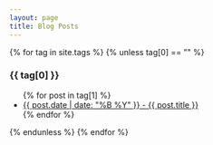 ```yaml
---
layout: page
title: Blog Posts
---
```


{% for tag in site.tags %}
  {% unless tag[0] == "" %}
    <h3>{{ tag[0] }}</h3>
    <ul>
      {% for post in tag[1] %}
        <li><a href="{{ post.url }}">{{ post.date | date: "%B %Y" }} - {{ post.title }}</a></li>
      {% endfor %}
    </ul>
  {% endunless %}
{% endfor %}
